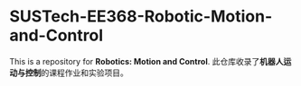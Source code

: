 # SUSTech-EE368-Robotic-Motion-and-Control

This is a repository for **Robotics: Motion and Control**.
此仓库收录了**机器人运动与控制**的课程作业和实验项目。
